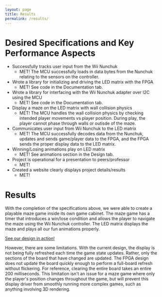 ```yaml
---
layout: page
title: Results
permalink: /results/
---
```

# Desired Specifications and Key Performance Aspects
- Successfully tracks user input from the Wii Nunchuk
   - MET! The MCU successfully loads in data bytes from the Nunchuk relating to the sensors on the controller.
- Wrote a library for initializing and driving the LED matrix with the FPGA
  - MET! See code in the Documentation tab.
- Wrote a library for interfacing with the Wii Nunchuk adapter over I2C using the MCU
  - MET! See code in the Documentation tab.
- Display a maze on the LED matrix with wall collision physics
  - MET! The MCU handles the wall collision physics by checking intended player movements vs player position. During play, the player cannot phase through walls or outisde of the maze.
- Communicates user input from Wii Nunchuk to the LED matrix
  - MET! The MCU successfully decodes data from the Nunchuk, updates and sends game/player data to the FPGA, and the FPGA sends the proper display data to the LED matrix.
- Winning/Losing animations play on LED matrix
  - MET! See animations section in the Design tab.
- Project is operational for a presentation to peers/professor
  - MET!
- Created a website clearly displays project details/results
  - MET!

# Results
With the completion of the specifications above, we were able to create a playable maze game inside its own game cabinet. The maze game has a timer that introduces a win/lose condition and allows the player to navigate the maze using the Wii Nunchuk controller. The LED matrix displays the maze and plays all our fun animations properly. 

[See our design in action!](https://youtu.be/Vm8TDvq7yHE)

However, there are some limitations. With the current design, the display is not being fully refreshed each time the game state updates. Rather, only the sections of the board that have changed are updated. The FPGA design does not update the board quickly enough to perform a full-board refresh without flickering. For reference, clearing the entire board takes an entire 200 milliseconds. This limitation isn't an issue for a maze game where only the player's position changes throughout the game, but will prevent this display driver from smoothly running more complex games, such as anything involving 3D rendering. 

